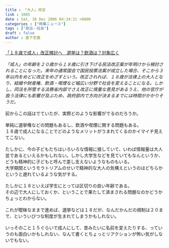 ```yaml
---
title : 「大人」改定
link : 1085
date : Sat, 30 Dec 2006 04:34:31 +0000
categories : ["時事ニュース"]
tags : ["政治・社会"]
draft : false
author : 倉下忠憲
---
```


<A HREF="http://www.asahi.com/national/update/1230/TKY200612290247.html" TARGET="_blank">「１８歳で成人」改正検討へ　選挙は？飲酒は？対象広く</A><BR><BR><I>「成人」の年齢を２０歳から１８歳に引き下げる民法改正案が年明けから検討されることになった。来年の通常国会で国民投票法案が成立した場合、そこから３年以内をめどに改正をめざすという。改正されれば、１８歳が法律上の大人となり、結婚や財産権、飲酒・喫煙など幅広い分野で社会を変えることになる。しかし、同法を所管する法務省内部でさえ改正に慎重な意見があるうえ、他の官庁が扱う法律にも影響が及ぶため、政府部内で方向が決まるまでには時間がかかりそうだ。</I><BR><BR>前からこの話はでていたが、実際どのような影響がでるのだろうか。<BR><BR>単純に選挙権などの問題もあるし、飲酒や喫煙に関する問題もある。<BR>１８歳で成人になることでどのようなメリットがうまれてくるのかイマイチ見えてこない。<BR><BR>たしかに、今の子どもたちはいろいろな情報に接していて、いわば情報量は大人並であるといえるかもしれない。しかし大学生などを見ていてもなんというか、どうも精神的に子どもと呼んで差し支えないようなものもいる。<BR>大学期間というモラトリアムのせいで精神的な大人の気構えというのはどちらかというと遅れているような気がする。<BR><BR>たしかに１８といえば学生にとっては区切りの良い年齢である。<BR>その辺で大人にしておくか、ということで果たして済まされる問題なのかどうかちょっとわからない。<BR><BR>これが曖昧なままで進めば、選挙などは１８だが、なんだかんだの規制は２０まで、といういびつな制度が生まれてしまうかもしれない。<BR><BR>いっそのこと１５ぐらいで成人にして、昔みたいに名前を変えたりする、っていうのも面白いかもしれない、なんて書くとちょっとリアクションが怖い気がしないでもない。<br><br>
